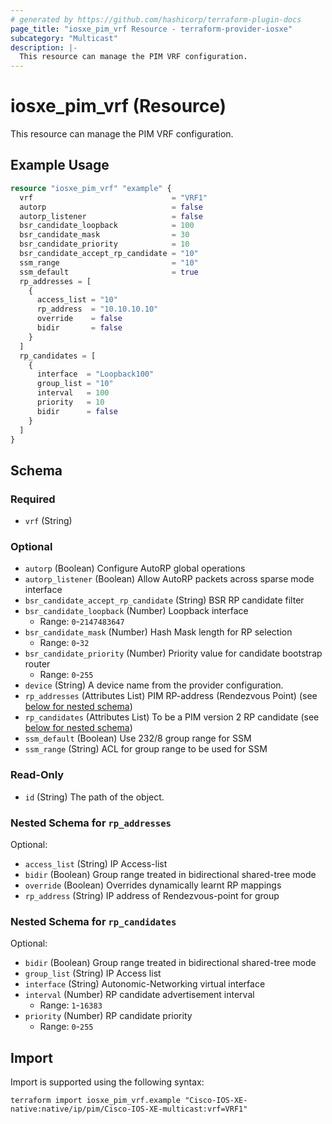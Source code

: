 ```yaml
---
# generated by https://github.com/hashicorp/terraform-plugin-docs
page_title: "iosxe_pim_vrf Resource - terraform-provider-iosxe"
subcategory: "Multicast"
description: |-
  This resource can manage the PIM VRF configuration.
---
```


# iosxe_pim_vrf (Resource)

This resource can manage the PIM VRF configuration.

## Example Usage

```terraform
resource "iosxe_pim_vrf" "example" {
  vrf                               = "VRF1"
  autorp                            = false
  autorp_listener                   = false
  bsr_candidate_loopback            = 100
  bsr_candidate_mask                = 30
  bsr_candidate_priority            = 10
  bsr_candidate_accept_rp_candidate = "10"
  ssm_range                         = "10"
  ssm_default                       = true
  rp_addresses = [
    {
      access_list = "10"
      rp_address  = "10.10.10.10"
      override    = false
      bidir       = false
    }
  ]
  rp_candidates = [
    {
      interface  = "Loopback100"
      group_list = "10"
      interval   = 100
      priority   = 10
      bidir      = false
    }
  ]
}
```

<!-- schema generated by tfplugindocs -->
## Schema

### Required

- `vrf` (String)

### Optional

- `autorp` (Boolean) Configure AutoRP global operations
- `autorp_listener` (Boolean) Allow AutoRP packets across sparse mode interface
- `bsr_candidate_accept_rp_candidate` (String) BSR RP candidate filter
- `bsr_candidate_loopback` (Number) Loopback interface
  - Range: `0`-`2147483647`
- `bsr_candidate_mask` (Number) Hash Mask length for RP selection
  - Range: `0`-`32`
- `bsr_candidate_priority` (Number) Priority value for candidate bootstrap router
  - Range: `0`-`255`
- `device` (String) A device name from the provider configuration.
- `rp_addresses` (Attributes List) PIM RP-address (Rendezvous Point) (see [below for nested schema](#nestedatt--rp_addresses))
- `rp_candidates` (Attributes List) To be a PIM version 2 RP candidate (see [below for nested schema](#nestedatt--rp_candidates))
- `ssm_default` (Boolean) Use 232/8 group range for SSM
- `ssm_range` (String) ACL for group range to be used for SSM

### Read-Only

- `id` (String) The path of the object.

<a id="nestedatt--rp_addresses"></a>
### Nested Schema for `rp_addresses`

Optional:

- `access_list` (String) IP Access-list
- `bidir` (Boolean) Group range treated in bidirectional shared-tree mode
- `override` (Boolean) Overrides dynamically learnt RP mappings
- `rp_address` (String) IP address of Rendezvous-point for group


<a id="nestedatt--rp_candidates"></a>
### Nested Schema for `rp_candidates`

Optional:

- `bidir` (Boolean) Group range treated in bidirectional shared-tree mode
- `group_list` (String) IP Access list
- `interface` (String) Autonomic-Networking virtual interface
- `interval` (Number) RP candidate advertisement interval
  - Range: `1`-`16383`
- `priority` (Number) RP candidate priority
  - Range: `0`-`255`

## Import

Import is supported using the following syntax:

```shell
terraform import iosxe_pim_vrf.example "Cisco-IOS-XE-native:native/ip/pim/Cisco-IOS-XE-multicast:vrf=VRF1"
```
